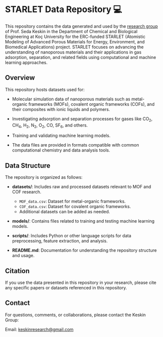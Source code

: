 # STARLET Data Repository :computer:
This repository contains the data generated and used by the [research group](https://mysite.ku.edu.tr/skeskin/) of Prof. Seda Keskin in the Department of Chemical and Biological Engineering at Koç University for the ERC-funded STARLET (Atomistic Modeling of Advanced Porous Materials for Energy, Environment, and Biomedical Applications) project. STARLET focuses on advancing the understanding of nanoporous materials and their applications in gas adsorption, separation, and related fields using computational and machine learning approaches.

## Overview

This repository hosts datasets used for:

- Molecular simulation data of nanoporous materials such as metal-organic frameworks (MOFs), covalent organic frameworks (COFs), and their composites with ionic liquids and polymers.

- Investigating adsorption and separation processes for gases like CO<sub>2</sub>, CH<sub>4</sub>, H<sub>2</sub>, N<sub>2</sub>, O<sub>2</sub>, CO, SF<sub>6</sub>, and others.

- Training and validating machine learning models.

- The data files are provided in formats compatible with common computational chemistry and data analysis tools.

## Data Structure

The repository is organized as follows:

- **datasets/**: Includes raw and processed datasets relevant to MOF and COF research.
  - `MOF_data.csv`: Dataset for metal-organic frameworks.
  - `COF_data.csv`: Dataset for covalent organic frameworks.
  - Additional datasets can be added as needed.
  
- **models/**: Contains files related to training and testing machine learning models.
  
- **scripts/**: Includes Python or other language scripts for data preprocessing, feature extraction, and analysis.

- **README.md**: Documentation for understanding the repository structure and usage.


## Citation

If you use the data presented in this repository in your research, please cite any specific papers or datasets referenced in this repository.

## Contact

For questions, comments, or collaborations, please contact the Keskin Group:

Email: keskinresearch@gmail.com
